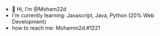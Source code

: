 - 👋 Hi, I’m @Moham22d
- I'm currently learning: Javascript, Java, Python (20% Web Development)
- how to reach me: Mohamm2d.#1221
